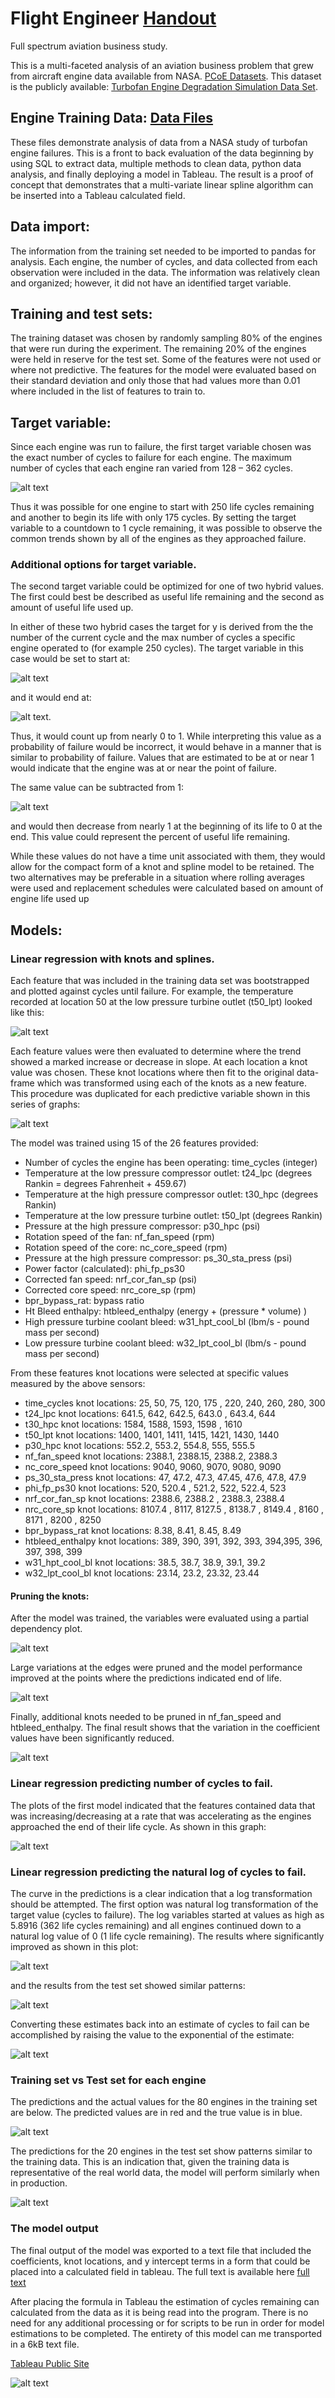 # Flight Engineer [Handout](https://github.com/fischtank44/Flight_Engineer/raw/master/Flight-engineer-writeup.pdf)
Full spectrum aviation business study.

This is a multi-faceted analysis of an aviation business problem that grew from aircraft engine data available from NASA. [PCoE Datasets](https://ti.arc.nasa.gov/tech/dash/groups/pcoe/prognostic-data-repository/). This dataset is the publicly available: [Turbofan Engine Degradation Simulation Data Set](https://ti.arc.nasa.gov/tech/dash/groups/pcoe/prognostic-data-repository/publications/#turbofan).

## Engine Training Data: [Data Files](https://github.com/fischtank44/Engine_training_data/tree/master/Data_Files)

These files demonstrate analysis of data from a NASA study of turbofan engine failures. This is a front to back evaluation of the data beginning by using SQL to extract data, multiple methods to clean data, python data analysis, and finally deploying a model in Tableau. The result is a proof of concept that demonstrates that a multi-variate linear spline algorithm can be inserted into a Tableau calculated field.


## Data import:

The information from the training set needed to be imported to pandas for analysis. Each engine, the number of cycles, and data collected from each observation were included in the data. The information was relatively clean and organized; however, it did not have an identified target variable.


## Training and test sets:

The training dataset was chosen by randomly sampling 80% of the engines that were run during the experiment. The remaining 20% of the engines were held in reserve for the test set. Some of the features were not used or where not predictive. The features for the model were evaluated based on their standard deviation and only those that had values more than  0.01 where included in the list of features to train to.   


## Target variable:

Since each engine was run to failure, the first target variable chosen was the exact number of cycles to failure for each engine. The maximum number of cycles that each engine ran varied from 128 – 362 cycles.

![alt text](https://github.com/fischtank44/flight_engineer/raw/master/images/training_data_failure_distribution.png)

Thus it was possible for one engine to start with 250 life cycles remaining and another to begin its life with only 175 cycles. By setting the target variable to a countdown to 1 cycle remaining, it was possible to observe
the common trends shown by all of the engines as they approached failure.

### Additional options for target variable.
The second target variable could be optimized for one of two hybrid values. The first could best be described as useful life remaining and the second as amount of useful life used up.

In either of these two hybrid cases the target for y is derived from the the number of the current cycle and the max number of cycles a specific engine operated to (for example 250 cycles). The target variable in this case would be set to start at:

![alt text](http://www.codecogs.com/gif.latex?\frac{1}{250} )

and it would end at:

![alt text](http://www.codecogs.com/gif.latex?\frac{250}{250} ).

Thus, it would count up from nearly 0 to 1. While interpreting this value as a probability of failure would be incorrect, it would behave in a manner that is similar to probability of failure. Values that are estimated to be at or near 1 would indicate that the engine was at or near the point of failure.

The same value can be subtracted from 1:

![alt text](http://www.codecogs.com/gif.latex?1-\frac{1}{250}=.996 )

and would then decrease from nearly 1 at the beginning of its life to 0 at the end. This value could represent the percent of useful life remaining.

While these values do not have a time unit associated with them, they would allow for the compact form of a knot and spline model to be retained. The two alternatives may be preferable in a situation where rolling averages were used and replacement schedules were calculated based on amount of engine life used up



## Models:
### Linear regression with knots and splines.
Each feature that was included in the training data set was bootstrapped and plotted against cycles until failure. For example, the temperature recorded at location 50 at the low pressure turbine outlet (t50_lpt) looked like this:

![alt text](https://github.com/fischtank44/flight_engineer/raw/master/images/t50_lpt_bs_spline_analysis.png)

Each feature values were then evaluated to determine where the trend showed a marked increase or decrease in slope. At each location a knot value was chosen. These knot locations where then fit to the original data-frame which was transformed using each of the knots as a new feature. This procedure was duplicated for each predictive variable shown in this series of graphs:

![alt text](https://github.com/fischtank44/flight_engineer/raw/master/images/all_features_cycles_to_fail.png)

The model was trained using 15 of the 26 features provided:  
- Number of cycles the engine has been operating: time_cycles (integer)
- Temperature at the low pressure compressor outlet: t24_lpc (degrees Rankin = degrees Fahrenheit + 459.67)
- Temperature at the high pressure compressor outlet: t30_hpc (degrees Rankin)
- Temperature at the low pressure turbine outlet: t50_lpt (degrees Rankin)
- Pressure at the high pressure compressor: p30_hpc (psi)
- Rotation speed of the fan: nf_fan_speed (rpm)
- Rotation speed of the core: nc_core_speed (rpm)
- Pressure at the high pressure compressor: ps_30_sta_press (psi)
- Power factor (calculated): phi_fp_ps30
- Corrected fan speed: nrf_cor_fan_sp (psi)
- Corrected core speed: nrc_core_sp (rpm)
- bpr_bypass_rat: bypass ratio
- Ht Bleed enthalpy: htbleed_enthalpy (energy + (pressure * volume) )
- High pressure turbine coolant bleed: w31_hpt_cool_bl (lbm/s - pound mass per second)
- Low pressure turbine coolant bleed: w32_lpt_cool_bl (lbm/s - pound mass per second)



From these features knot locations were selected at specific values measured by the above sensors:
- time_cycles knot locations: 25, 50, 75, 120, 175 , 220, 240, 260, 280, 300
- t24_lpc knot locations: 641.5, 642,  642.5, 643.0 , 643.4, 644
- t30_hpc knot locations: 1584, 1588, 1593, 1598 , 1610
- t50_lpt knot locations: 1400, 1401, 1411, 1415, 1421, 1430, 1440
- p30_hpc knot locations: 552.2, 553.2, 554.8, 555, 555.5
- nf_fan_speed knot locations: 2388.1, 2388.15, 2388.2, 2388.3
- nc_core_speed knot locations: 9040, 9060, 9070, 9080, 9090
- ps_30_sta_press knot locations: 47, 47.2, 47.3, 47.45, 47.6, 47.8, 47.9
- phi_fp_ps30 knot locations: 520, 520.4 , 521.2, 522, 522.4, 523
- nrf_cor_fan_sp knot locations: 2388.6, 2388.2 , 2388.3, 2388.4
- nrc_core_sp knot locations: 8107.4 , 8117, 8127.5 , 8138.7 , 8149.4 , 8160 , 8171 , 8200 , 8250
- bpr_bypass_rat knot locations: 8.38, 8.41, 8.45, 8.49
- htbleed_enthalpy knot locations: 389, 390, 391, 392, 393, 394,395, 396, 397, 398, 399
- w31_hpt_cool_bl knot locations: 38.5, 38.7, 38.9, 39.1, 39.2
- w32_lpt_cool_bl knot locations: 23.14, 23.2, 23.32, 23.44



#### Pruning the knots:
After the model was trained, the variables were evaluated using a partial dependency plot.

![alt text](https://github.com/fischtank44/flight_engineer/raw/master/images/partial_dependency_pipeline.png)

Large variations at the edges were pruned and the model performance improved at the points where the predictions indicated end of life.

![alt text](https://github.com/fischtank44/flight_engineer/raw/master/images/pruned_partial_dependency_pipeline.png)

Finally, additional knots needed to be pruned in nf_fan_speed and htbleed_enthalpy. The final result shows that the variation in the coefficient values have been significantly reduced.

![alt text](https://github.com/fischtank44/flight_engineer/raw/master/images/final_pruned_partial_dependency_pipeline.png)

### Linear regression predicting number of cycles to fail.
The plots of the first model indicated that the features contained data that was increasing/decreasing at a rate that was accelerating as the engines approached the end of their life cycle. As shown in this graph:

![alt text](https://github.com/fischtank44/flight_engineer/raw/master/images/pred_vs_actual_reg_regression.png)


### Linear regression predicting the natural log of cycles to fail.
The curve in the predictions is a clear indication that a log transformation should be attempted. The first option was natural log transformation of the target value (cycles to failure). The log variables started at values as high as 5.8916 (362 life cycles remaining) and all engines continued down to a natural log value of 0 (1 life cycle remaining). The results where significantly improved as shown in this plot:   

![alt text](https://github.com/fischtank44/flight_engineer/raw/master/images/training_cycles_to_fail.png)

and the results from the test set showed similar patterns:

![alt text](https://github.com/fischtank44/flight_engineer/raw/master/images/test_cycles_to_fail.png)

Converting these estimates back into an estimate of cycles to fail can be accomplished by raising the value to the exponential of the estimate:

![alt text](http://www.codecogs.com/gif.latex?e^{\hat{y}}=cycles)


### Training set vs Test set for each engine
The predictions and the actual values for the 80 engines in the training set are below. The predicted values are in red and the true value is in blue.

![alt text](https://github.com/fischtank44/flight_engineer/raw/master/images/all_80_failure_right_num_cycles.png)


The predictions for the 20 engines in the test set show patterns similar to the training data. This is an indication that, given the training data is representative of the real world data, the model will perform similarly when in production.

![alt text](https://github.com/fischtank44/flight_engineer/raw/master/images/20_test_set_y_actual_num_cycles.png)


### The model output
The final output of the model was exported to a text file that included the coefficients, knot locations, and y intercept terms in a form that could be placed into a calculated field in tableau. The full text is available here [full text](https://github.com/fischtank44/flight_engineer/raw/master/outputs/tableau_format_formula.txt)

After placing the formula in Tableau the estimation of cycles remaining can calculated from the data as it is being read into the program. There is no need for any additional processing or for scripts to be run in order for model estimations to be completed. The entirety of this model can me transported in a 6kB text file.

[Tableau Public Site](https://public.tableau.com/profile/steven.fischbach#!/vizhome/FlightEngineer-v4_2/CautionsvsBigFormula)

![alt text](https://github.com/fischtank44/flight_engineer/raw/master/images/cycles_to_fail.png)
